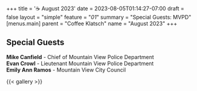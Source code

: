 +++
title = '☕ August 2023'
date = 2023-08-05T01:14:27-07:00
draft = false
layout = "simple"
feature = "*01*"
summary = "Special Guests: MVPD"
[menus.main]
    parent = "Coffee Klatsch"
    name = "August 2023"
+++

## Special Guests

**Mike Canfield** - Chief of Mountain View Police Department  
**Evan Crowl** - Lieutenant Mountain View Police Department  
**Emily Ann Ramos** - Mountain View City Council

{{< gallery >}}
